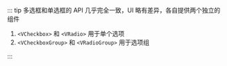 <!-- 多选框/单选框 -->

::: tip
多选框和单选框的 API 几乎完全一致，UI 略有差异，各自提供两个独立的组件

1. `<VCheckbox>` 和 `<VRadio>` 用于单个选项
2. `<VCheckboxGroup>` 和 `<VRadioGroup>` 用于选项组

:::
